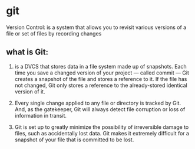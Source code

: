 # git 
Version Control: is a system that allows you to revisit various versions 
of a file or set of files by recording changes

## what is Git:
1. is a DVCS that stores data in a file system made up of snapshots. Each time you save a changed version
of your project — called commit — Git creates a snapshot of the file and stores a reference to it. If the 
file has not changed, Git only stores a reference to the already-stored identical version of it.

2. Every single change applied to any file or directory is tracked by Git.
And, as the gatekeeper, Git will always detect file corruption or loss of information in transit.

3. Git is set up to greatly minimize the possibility of irreversible damage to files, such as accidentally lost data. 
Git makes it extremely difficult for a snapshot of your file that is committed to be lost.
